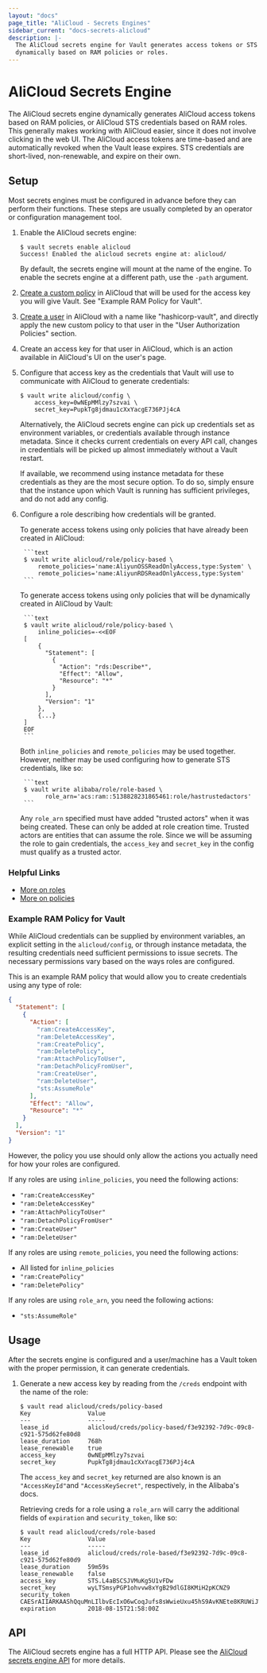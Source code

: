 ```yaml
---
layout: "docs"
page_title: "AliCloud - Secrets Engines"
sidebar_current: "docs-secrets-alicloud"
description: |-
  The AliCloud secrets engine for Vault generates access tokens or STS credentials 
  dynamically based on RAM policies or roles.
---
```


# AliCloud Secrets Engine

The AliCloud secrets engine dynamically generates AliCloud access tokens based on RAM
policies, or AliCloud STS credentials based on RAM roles. This generally 
makes working with AliCloud easier, since it does not involve clicking in the web UI. 
The AliCloud access tokens are time-based and are automatically revoked when the Vault 
lease expires. STS credentials are short-lived, non-renewable, and expire on their own.

## Setup

Most secrets engines must be configured in advance before they can perform their
functions. These steps are usually completed by an operator or configuration
management tool.

1. Enable the AliCloud secrets engine:

    ```text
    $ vault secrets enable alicloud
    Success! Enabled the alicloud secrets engine at: alicloud/
    ```

    By default, the secrets engine will mount at the name of the engine. To
    enable the secrets engine at a different path, use the `-path` argument.
    
1. [Create a custom policy](https://www.alibabacloud.com/help/doc-detail/28640.htm) 
in AliCloud that will be used for the access key you will give Vault. See "Example 
RAM Policy for Vault".

1. [Create a user](https://www.alibabacloud.com/help/faq-detail/28637.htm) in AliCloud 
with a name like "hashicorp-vault", and directly apply the new custom policy to that user
in the "User Authorization Policies" section.

1. Create an access key for that user in AliCloud, which is an action available in
AliCloud's UI on the user's page.

1. Configure that access key as the credentials that Vault will use to communicate with 
AliCloud to generate credentials:

    ```text
    $ vault write alicloud/config \
        access_key=0wNEpMMlzy7szvai \
        secret_key=PupkTg8jdmau1cXxYacgE736PJj4cA
    ```
    
    Alternatively, the AliCloud secrets engine can pick up credentials set as environment variables,
    or credentials available through instance metadata. Since it checks current credentials on every API call,
    changes in credentials will be picked up almost immediately without a Vault restart. 
    
    If available, we recommend using instance metadata for these credentials as they are the most 
    secure option. To do so, simply ensure that the instance upon which Vault is running has sufficient
    privileges, and do not add any config.

1. Configure a role describing how credentials will be granted. 

    To generate access tokens using only policies that have already been created in AliCloud:
    
        ```text
        $ vault write alicloud/role/policy-based \
            remote_policies='name:AliyunOSSReadOnlyAccess,type:System' \
            remote_policies='name:AliyunRDSReadOnlyAccess,type:System'
        ```
    To generate access tokens using only policies that will be dynamically created in AliCloud by
    Vault:
    
        ```text
        $ vault write alicloud/role/policy-based \
            inline_policies=-<<EOF
        [
            {
              "Statement": [
                {
                  "Action": "rds:Describe*",
                  "Effect": "Allow",
                  "Resource": "*"
                }
              ],
              "Version": "1"
            },
            {...}
        ]
        EOF
        ```
    Both `inline_policies` and `remote_policies` may be used together. However, neither may be
    used configuring how to generate STS credentials, like so:
    
        ```text
        $ vault write alibaba/role/role-based \
              role_arn='acs:ram::5138828231865461:role/hastrustedactors'
        ```
    Any `role_arn` specified must have added "trusted actors" when it was being created. These
    can only be added at role creation time. Trusted actors are entities that can assume the role.
    Since we will be assuming the role to gain credentials, the `access_key` and `secret_key` in
    the config must qualify as a trusted actor.
    
### Helpful Links
    
- [More on roles](https://www.alibabacloud.com/help/doc-detail/28649.htm)
- [More on policies](https://www.alibabacloud.com/help/doc-detail/28652.htm)
    
### Example RAM Policy for Vault

While AliCloud credentials can be supplied by environment variables, an explicit
setting in the `alicloud/config`, or through instance metadata, the resulting 
credentials need sufficient permissions to issue secrets. The necessary permissions 
vary based on the ways roles are configured.

This is an example RAM policy that would allow you to create credentials using
any type of role:

```json
{
  "Statement": [
    {
      "Action": [
        "ram:CreateAccessKey",
        "ram:DeleteAccessKey",
        "ram:CreatePolicy",
        "ram:DeletePolicy",
        "ram:AttachPolicyToUser",
        "ram:DetachPolicyFromUser",
        "ram:CreateUser",
        "ram:DeleteUser",
        "sts:AssumeRole"
      ],
      "Effect": "Allow",
      "Resource": "*"
    }
  ],
  "Version": "1"
}
```
However, the policy you use should only allow the actions you actually need
for how your roles are configured.

If any roles are using `inline_policies`, you need the following actions:

* `"ram:CreateAccessKey"`
* `"ram:DeleteAccessKey"`
* `"ram:AttachPolicyToUser"`
* `"ram:DetachPolicyFromUser"`
* `"ram:CreateUser"`
* `"ram:DeleteUser"`

If any roles are using `remote_policies`, you need the following actions:

* All listed for `inline_policies`
* `"ram:CreatePolicy"`
* `"ram:DeletePolicy"`

If any roles are using `role_arn`, you need the following actions:

* `"sts:AssumeRole"`

## Usage

After the secrets engine is configured and a user/machine has a Vault token with
the proper permission, it can generate credentials.

1. Generate a new access key by reading from the `/creds` endpoint with the name
of the role:

    ```text
    $ vault read alicloud/creds/policy-based
    Key                Value
    ---                -----
    lease_id           alicloud/creds/policy-based/f3e92392-7d9c-09c8-c921-575d62fe80d8
    lease_duration     768h
    lease_renewable    true
    access_key         0wNEpMMlzy7szvai
    secret_key         PupkTg8jdmau1cXxYacgE736PJj4cA
    ```

    The `access_key` and `secret_key` returned are also known is an 
    `"AccessKeyId"`and `"AccessKeySecret"`, respectively, in the Alibaba's
    docs. 
    
    Retrieving creds for a role using a `role_arn` will carry the additional 
    fields of `expiration` and `security_token`, like so:
    
    ```text
    $ vault read alicloud/creds/role-based
    Key                Value
    ---                -----
    lease_id           alicloud/creds/role-based/f3e92392-7d9c-09c8-c921-575d62fe80d9
    lease_duration     59m59s
    lease_renewable    false
    access_key         STS.L4aBSCSJVMuKg5U1vFDw
    secret_key         wyLTSmsyPGP1ohvvw8xYgB29dlGI8KMiH2pKCNZ9
    security_token     CAESrAIIARKAAShQquMnLIlbvEcIxO6wCoqJufs8sWwieUxu45hS9AvKNEte8KRUWiJWJ6Y+YHAPgNwi7yfRecMFydL2uPOgBI7LDio0RkbYLmJfIxHM2nGBPdml7kYEOXmJp2aDhbvvwVYIyt/8iES/R6N208wQh0Pk2bu+/9dvalp6wOHF4gkFGhhTVFMuTDRhQlNDU0pWTXVLZzVVMXZGRHciBTQzMjc0KgVhbGljZTCpnJjwySk6BlJzYU1ENUJuCgExGmkKBUFsbG93Eh8KDEFjdGlvbkVxdWFscxIGQWN0aW9uGgcKBW9zczoqEj8KDlJlc291cmNlRXF1YWxzEghSZXNvdXJjZRojCiFhY3M6b3NzOio6NDMyNzQ6c2FtcGxlYm94L2FsaWNlLyo=
    expiration         2018-08-15T21:58:00Z
    ```

## API

The AliCloud secrets engine has a full HTTP API. Please see the
[AliCloud secrets engine API](/api/secret/alicloud/index.html) for more
details.